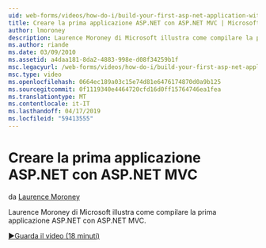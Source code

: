 ```yaml
---
uid: web-forms/videos/how-do-i/build-your-first-asp-net-application-with-asp-net-mvc
title: Creare la prima applicazione ASP.NET con ASP.NET MVC | Microsoft Docs
author: lmoroney
description: Laurence Moroney di Microsoft illustra come compilare la prima applicazione ASP.NET con ASP.NET MVC.
ms.author: riande
ms.date: 03/09/2010
ms.assetid: a4daa181-8da2-4883-998e-d08f34259b1f
msc.legacyurl: /web-forms/videos/how-do-i/build-your-first-asp-net-application-with-asp-net-mvc
msc.type: video
ms.openlocfilehash: 0664ec189a03c15e74d81e6476174870d0a9b125
ms.sourcegitcommit: 0f1119340e4464720cfd16d0ff15764746ea1fea
ms.translationtype: MT
ms.contentlocale: it-IT
ms.lasthandoff: 04/17/2019
ms.locfileid: "59413555"
---
```

# <a name="build-your-first-aspnet-application-with-aspnet-mvc"></a>Creare la prima applicazione ASP.NET con ASP.NET MVC

da [Laurence Moroney](https://github.com/lmoroney)

Laurence Moroney di Microsoft illustra come compilare la prima applicazione ASP.NET con ASP.NET MVC.

[&#9654;Guarda il video (18 minuti)](https://channel9.msdn.com/Blogs/ASP-NET-Site-Videos/build-your-first-asp-net-application-with-asp-net-mvc)

